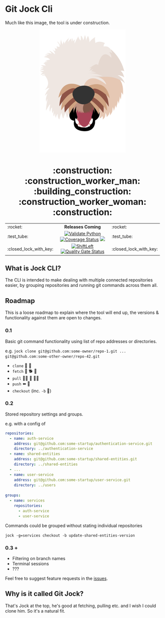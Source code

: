 # Git Jock Cli

Much like this image, the tool is under construction.

<p align="center">
<img src="docresrouces/jock.png" data-canonical-src="docresrouces/jock.png" height="400" alt="Jock" title="Jock"/>
</p>

<h1 align="center">:construction: :construction_worker_man: :building_construction: :construction_worker_woman: :construction:</h1>


<table>
  <tr>
    <td>:rocket:</td>
    <td align="center">
      <strong>Releases Coming</strong>
    </td>
    <td>:rocket:</td>
  </tr>

  <tr>
    <td>:test_tube:</td>
    <td align="center">
      <a href="https://github.com/GavinF17/git-jock/actions"><img src="https://github.com/GavinF17/git-jock/workflows/Validate%20Python/badge.svg" alt="Validate Python" height="20"></a>
      <a href='https://coveralls.io/github/GavinF17/git-jock'><img src='https://coveralls.io/repos/github/GavinF17/git-jock/badge.svg' alt='Coverage Status' /></a>
      <a href="https://bestpractices.coreinfrastructure.org/projects/4345"><img src="https://bestpractices.coreinfrastructure.org/projects/4345/badge"></a>
    </td>
    <td>:test_tube:</td>
  </tr>

  <tr>
    <td>:closed_lock_with_key:</td>
    <td align="center">
      <a href="https://github.com/GavinF17/git-jock/actions"><img src="https://github.com/GavinF17/git-jock/workflows/ShiftLeft/badge.svg" alt="ShiftLeft" height="20"></a>
      <a href="https://sonarcloud.io/dashboard?id=GavinF17_git-jock"><img src="https://sonarcloud.io/api/project_badges/measure?project=GavinF17_git-jock&metric=alert_status" alt="Quality Gate Status" height="20"></a>
    </td>
    <td>:closed_lock_with_key:</td>
  </tr>
</table>

## What is Jock CLI?

The CLI is intended to make dealing with multiple connected repositories easier, by grouping repositories and running 
git commands across them all.

## Roadmap

This is a loose roadmap to explain where the tool will end up, the versions & functionality against them are open to 
changes.

### 0.1

Basic git command functionality using list of repo addresses or directories.

e.g. `jock clone git@github.com:some-owner/repo-1.git ... git@github.com:some-other-owner/repo-42.git`
  - `clone` :sheep: :sheep:
  - `fetch` :softball: :dog2: :dash:
  - `pull` :no_good_woman: :flat_shoe: :service_dog:
  - `push` 	:arrow_left: :poodle:
  - `checkout` (inc. `-b` :herb:)
  
### 0.2

Stored repository settings and groups.

e.g. with a config of
```yaml
repositories:
  - name: auth-service
    address: git@github.com:some-startup/authentication-service.git
    directory: ../authentication-service
  - name: shared-entities
    address: git@github.com:some-startup/shared-entities.git
    directory: ../shared-entities
  - ...
  - name: user-service
    address: git@github.com:some-startup/user-service.git
    directory: ../users

groups:
  - name: services
    repositories:
      - auth-service
      - user-service
```
Commands could be grouped without stating individual repositories

`jock -g=services checkout -b update-shared-entities-version`

### 0.3 +

- Filtering on branch names
- Terminal sessions
- ???

Feel free to suggest feature requests in the [issues](https://github.com/GavinF17/git-jock/issues).

## Why is it called Git Jock?

That's Jock at the top, he's good at fetching, pulling etc. and I wish I could clone him. So it's a natural fit.
